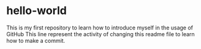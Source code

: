 # hello-world
This is my first repository to learn how to introduce myself in the usage of GitHub
This line represent the activity of changing this readme file to learn how to make a commit.
